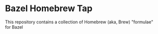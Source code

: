 # Bazel Homebrew Tap
This repository contains a collection of Homebrew (aka, Brew) "formulae" for Bazel
